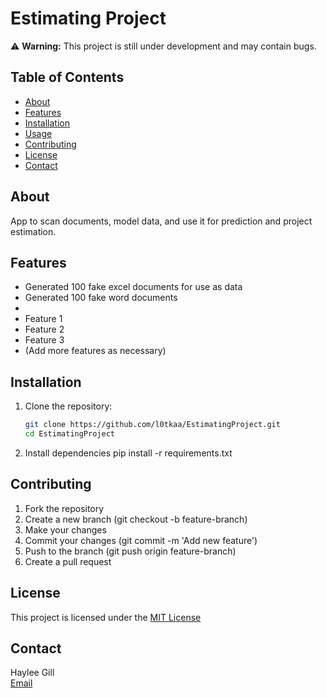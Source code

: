 # Estimating Project

⚠️ **Warning:** This project is still under development and may contain bugs.

## Table of Contents

- [About](#about)
- [Features](#features)
- [Installation](#installation)
- [Usage](#usage)
- [Contributing](#contributing)
- [License](#license)
- [Contact](#contact)

## About

App to scan documents, model data, and use it for prediction and project estimation.

## Features

- Generated 100 fake excel documents for use as data
- Generated 100 fake word documents
- 
- Feature 1
- Feature 2
- Feature 3
- (Add more features as necessary)

## Installation

1. Clone the repository:
   ```bash
   git clone https://github.com/l0tkaa/EstimatingProject.git
   cd EstimatingProject

2. Install dependencies
pip install -r requirements.txt

## Contributing
1. Fork the repository
2. Create a new branch (git checkout -b feature-branch)
3. Make your changes
4. Commit your changes (git commit -m 'Add new feature')
5. Push to the branch (git push origin feature-branch)
6. Create a pull request

## License
This project is licensed under the [MIT License](LICENSE.txt)

## Contact
Haylee Gill <br/>
[Email](hay.gill.work+gh@gmail.com)



